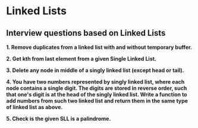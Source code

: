 # Linked Lists

## Interview questions based on Linked Lists

**1. Remove duplicates from a linked list with and without temporary buffer.**

**2. Get kth from last element from a given Single Linked List.**

**3. Delete any node in middle of a singly linked list (except head or tail).**

**4. You have two numbers represented by singly linked list, where each node contains a single digit. The digits are stored in reverse order, such that one's digit is at the head of the singly linked list. Write a function to add numbers from such two linked list and return them in the same type of linked list as above.**

**5. Check is the given SLL is a palindrome.**
